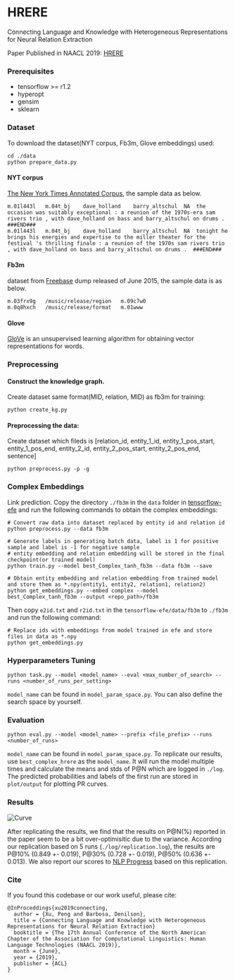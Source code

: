 HRERE
=======

Connecting Language and Knowledge with Heterogeneous Representations for Neural Relation Extraction

Paper Published in NAACL 2019: [HRERE](https://arxiv.org/abs/1903.10126)

### Prerequisites

- tensorflow >= r1.2
- hyperopt
- gensim
- sklearn

### Dataset

To download the dataset(NYT corpus, Fb3m, Glove embeddings) used:

```
cd ./data
python prepare_data.py
```
#### NYT corpus
[The New York Times Annotated Corpus](https://catalog.ldc.upenn.edu/LDC2008T19), the sample data as below.
```
m.01l443l	m.04t_bj	dave_holland	barry_altschul	NA	the occasion was suitably exceptional : a reunion of the 1970s-era sam rivers trio , with dave_holland on bass and barry_altschul on drums .	###END###
m.01l443l	m.04t_bj	dave_holland	barry_altschul	NA	tonight he brings his energies and expertise to the miller theater for the festival 's thrilling finale : a reunion of the 1970s sam rivers trio , with dave_holland on bass and barry_altschul on drums .	###END###
```

#### Fb3m
dataset from [Freebase](https://developers.google.com/freebase/) dump released of June 2015, the sample data is as below.
```
m.03frx9g	/music/release/region	m.09c7w0
m.0q8hxch	/music/release/format	m.01www
```
#### Glove
[GloVe](https://nlp.stanford.edu/projects/glove/) is an unsupervised learning algorithm for obtaining vector representations for words.

### Preprocessing

#### Construct the knowledge graph.
Create dataset same format(MID, relation, MID) as fb3m for training:

```
python create_kg.py
```

#### Preprocessing the data:
Create dataset which fileds is [relation_id, entity_1_id, entity_1_pos_start, entity_1_pos_end, entity_2_id, entity_2_pos_start, entity_2_pos_end, sentence]

```
python preprocess.py -p -g
```

### Complex Embeddings

Link prediction. Copy the directory `./fb3m` in the `data` folder in [tensorflow-efe](https://github.com/billy-inn/tensorflow-efe) and run the following commands to obtain the complex embeddings:

```
# Convert raw data into dataset replaced by entity id and relation id
python preprocess.py --data fb3m

# Generate labels in generating batch data, label is 1 for positive sample and label is -1 for negative sample
# entity embedding and relation embedding will be stored in the final checkpoint(or trained model)
python train.py --model best_Complex_tanh_fb3m --data fb3m --save

# Obtain entity embedding and relation embedding from trained model and store them as *.npy(entity1, entity2, relation1, relation2)
python get_embeddings.py --embed complex --model best_Complex_tanh_fb3m --output <repo_path>/fb3m
```

Then copy `e2id.txt` and `r2id.txt` in the `tensorflow-efe/data/fb3m` to `./fb3m` and run the following command:

```
# Replace ids with embeddings from model trained in efe and store files in data as *.npy
python get_embeddings.py 
```

### Hyperparameters Tuning

```
python task.py --model <model_name> --eval <max_number_of_search> --runs <number_of_runs_per_setting>
```

`model_name` can be found in `model_param_space.py`. You can also define the search space by yourself.

### Evaluation

```
python eval.py --model <model_name> --prefix <file_prefix> --runs <number_of_runs>
```

`model_name` can be found in `model_param_space.py`. To replicate our results, use `best_complex_hrere` as the `model_name`.
It will run the model multiple times and calculate the means and stds of P@N which are logged in `./log`.
The predicted probabilities and labels of the first run are stored in `plot/output` for plotting PR curves.

### Results

![Curve](plot/figure/comparison.png)

After replicating the results, we find that the results on P@N(%) reported in the paper seem to be a bit over-optimisitic due to the variance.
According our replication based on 5 runs (`./log/replication.log`), the results are P@10% (0.849 +- 0.019), P@30% (0.728 +- 0.019), P@50% (0.636 +- 0.013).
We also report our scores to [NLP Progress](http://nlpprogress.com/english/relationship_extraction.html) based on this replication.

### Cite

If you found this codebase or our work useful, please cite:

```
@InProceddings{xu2019connecting,
  author = {Xu, Peng and Barbosa, Denilson},
  title = {Connecting Language and Knowledge with Heterogeneous Representations for Neural Relation Extraction}
  booktitle = {The 17th Annual Conference of the North American Chapter of the Association for Computational Linguistics: Human Language Technologies (NAACL 2019)},
  month = {June},
  year = {2019},
  publisher = {ACL}
}
```
